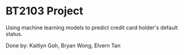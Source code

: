 # BT2103 Project
Using machine learning models to predict credit card holder's default status.

Done by: Kaitlyn Goh, Bryan Wong, Elvern Tan

